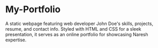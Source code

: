 # My-Portfolio
A static webpage featuring web developer John Doe's skills, projects, resume, and contact info. Styled with HTML and CSS for a sleek presentation, it serves as an online portfolio for showcasing Naresh expertise.
